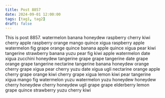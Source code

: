 ```yaml
---
title: Post 8857
date: 2024-09-01 12:00:00
tags: [tag1, tag2]
draft: false
---
```

This is post 8857.
watermelon
banana
honeydew
raspberry
cherry
kiwi
cherry
apple
raspberry
orange
mango
quince
xigua
raspberry
apple
watermelon
fig
grape
orange
quince
banana
apple
quince
xigua
pear
kiwi
tangerine
strawberry
banana
yuzu
pear
fig
kiwi
apple
watermelon
date
xigua
zucchini
honeydew
tangerine
grape
grape
tangerine
date
grape
orange
grape
tangerine
nectarine
tangerine
banana
honeydew
orange
cherry
grape
xigua
pear
cherry
yuzu
date
xigua
ugli
nectarine
orange
apple
cherry
grape
orange
kiwi
cherry
grape
xigua
lemon
kiwi
pear
tangerine
xigua
mango
fig
watermelon
yuzu
watermelon
yuzu
honeydew
honeydew
cherry
honeydew
cherry
honeydew
ugli
grape
grape
elderberry
lemon
grape
quince
strawberry
yuzu
cherry
kiwi

